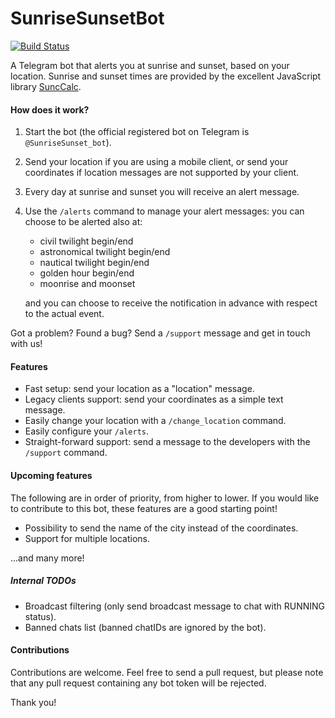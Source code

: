 # SunriseSunsetBot
[![Build Status](https://travis-ci.org/carlopantaleo/SunriseSunsetBot.svg?branch=master)](https://travis-ci.org/carlopantaleo/SunriseSunsetBot)

A Telegram bot that alerts you at sunrise and sunset, based on your location. Sunrise and sunset times are provided by
the excellent JavaScript library [SuncCalc](https://github.com/mourner/suncalc).

#### How does it work?
1. Start the bot (the official registered bot on Telegram is `@SunriseSunset_bot`).
2. Send your location if you are using a mobile client, or send your coordinates if location messages are not supported
by your client.
3. Every day at sunrise and sunset you will receive an alert message.
4. Use the `/alerts` command to manage your alert messages: you can choose to be alerted also at:
   - civil twilight begin/end
   - astronomical twilight begin/end
   - nautical twilight begin/end
   - golden hour begin/end
   - moonrise and moonset

   and you can choose to receive the notification in advance with respect to the actual event.

Got a problem? Found a bug? Send a `/support` message and get in touch with us!

#### Features
* Fast setup: send your location as a "location" message.
* Legacy clients support: send your coordinates as a simple text message.
* Easily change your location with a `/change_location` command.
* Easily configure your `/alerts`.
* Straight-forward support: send a message to the developers with the `/support` command.

#### Upcoming features
The following are in order of priority, from higher to lower. If you would like to contribute to this bot, these
features are a good starting point!
* Possibility to send the name of the city instead of the coordinates.
* Support for multiple locations.

...and many more!

##### Internal TODOs
* Broadcast filtering (only send broadcast message to chat with RUNNING status).
* Banned chats list (banned chatIDs are ignored by the bot).

#### Contributions
Contributions are welcome. Feel free to send a pull request, but please note that any pull request containing any bot
token will be rejected.

Thank you!